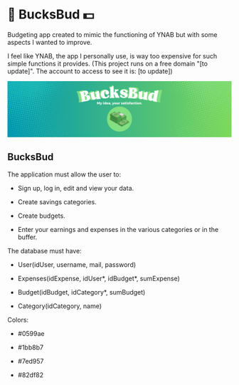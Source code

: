 # 🏦 BucksBud 💵
Budgeting app created to mimic the functioning of YNAB but with some aspects I wanted to improve.

I feel like YNAB, the app I personally use, is way too expensive for such simple functions it provides.
(This project runs on a free domain "[to update]". The account to access to see it is: [to update])

![AlexanderWeewooer](https://github.com/AlexanderWeewooer/BucksBud/blob/main/BucksBud_Banner.png)

## BucksBud


The application must allow the user to:

- Sign up, log in, edit and view your data.
  
- Create savings categories.
  
- Create budgets.
  
- Enter your earnings and expenses in the various categories or in the buffer.


The database must have:

- User(idUser, username, mail, password)

- Expenses(idExpense, idUser*, idBudget*, sumExpense)

- Budget(idBudget, idCategory*, sumBudget)

- Category(idCategory, name)


Colors:

- #0599ae

- #1bb8b7

- #7ed957

- #82df82


